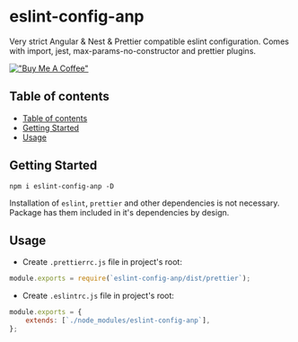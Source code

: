 <p align="center">
    <h1>eslint-config-anp</h1>
    <div>Very strict Angular & Nest & Prettier compatible eslint configuration. Comes with import, jest, max-params-no-constructor and prettier plugins.</div>
</p>

[!["Buy Me A Coffee"](https://www.buymeacoffee.com/assets/img/custom_images/orange_img.png)](https://www.buymeacoffee.com/radarsu)

## Table of contents

- [Table of contents](#table-of-contents)
- [Getting Started](#getting-started)
- [Usage](#usage)

## Getting Started

`npm i eslint-config-anp -D`

Installation of `eslint`, `prettier` and other dependencies is not necessary. Package has them included in it's dependencies by design.

## Usage

-   Create `.prettierrc.js` file in project's root:

```js
module.exports = require(`eslint-config-anp/dist/prettier`);
```

-   Create `.eslintrc.js` file in project's root:

```js
module.exports = {
    extends: [`./node_modules/eslint-config-anp`],
};
```

